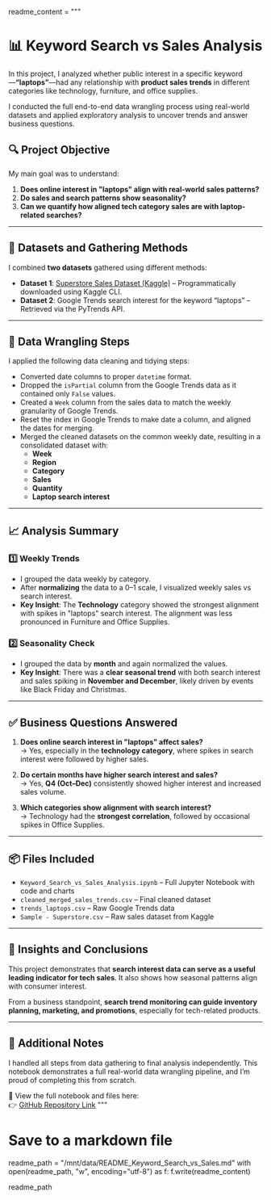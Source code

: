 readme_content = """
# 📊 Keyword Search vs Sales Analysis

In this project, I analyzed whether public interest in a specific keyword—**“laptops”**—had any relationship with **product sales trends** in different categories like technology, furniture, and office supplies.

I conducted the full end-to-end data wrangling process using real-world datasets and applied exploratory analysis to uncover trends and answer business questions.

## 🔍 Project Objective

My main goal was to understand:

1. **Does online interest in "laptops" align with real-world sales patterns?**
2. **Do sales and search patterns show seasonality?**
3. **Can we quantify how aligned tech category sales are with laptop-related searches?**

---

## 🧩 Datasets and Gathering Methods

I combined **two datasets** gathered using different methods:

- **Dataset 1**: [Superstore Sales Dataset (Kaggle)](https://www.kaggle.com/datasets/vivek468/superstore-dataset-final) – Programmatically downloaded using Kaggle CLI.
- **Dataset 2**: Google Trends search interest for the keyword “laptops” – Retrieved via the PyTrends API.

---

## 🧹 Data Wrangling Steps

I applied the following data cleaning and tidying steps:

- Converted date columns to proper `datetime` format.
- Dropped the `isPartial` column from the Google Trends data as it contained only `False` values.
- Created a `Week` column from the sales data to match the weekly granularity of Google Trends.
- Reset the index in Google Trends to make date a column, and aligned the dates for merging.
- Merged the cleaned datasets on the common weekly date, resulting in a consolidated dataset with:
  - **Week**
  - **Region**
  - **Category**
  - **Sales**
  - **Quantity**
  - **Laptop search interest**

---

## 📈 Analysis Summary

### 1️⃣ Weekly Trends

- I grouped the data weekly by category.
- After **normalizing** the data to a 0–1 scale, I visualized weekly sales vs search interest.
- **Key Insight**: The **Technology** category showed the strongest alignment with spikes in "laptops" search interest. The alignment was less pronounced in Furniture and Office Supplies.

### 2️⃣ Seasonality Check

- I grouped the data by **month** and again normalized the values.
- **Key Insight**: There was a **clear seasonal trend** with both search interest and sales spiking in **November and December**, likely driven by events like Black Friday and Christmas.

---

## ✅ Business Questions Answered

1. **Does online search interest in "laptops" affect sales?**  
   → Yes, especially in the **technology category**, where spikes in search interest were followed by higher sales.

2. **Do certain months have higher search interest and sales?**  
   → Yes, **Q4 (Oct–Dec)** consistently showed higher interest and increased sales volume.

3. **Which categories show alignment with search interest?**  
   → Technology had the **strongest correlation**, followed by occasional spikes in Office Supplies.

---

## 📦 Files Included

- `Keyword_Search_vs_Sales_Analysis.ipynb` – Full Jupyter Notebook with code and charts
- `cleaned_merged_sales_trends.csv` – Final cleaned dataset
- `trends_laptops.csv` – Raw Google Trends data
- `Sample - Superstore.csv` – Raw sales dataset from Kaggle

---

## 🧠 Insights and Conclusions

This project demonstrates that **search interest data can serve as a useful leading indicator for tech sales**. It also shows how seasonal patterns align with consumer interest.

From a business standpoint, **search trend monitoring can guide inventory planning, marketing, and promotions**, especially for tech-related products.

---

## 🔗 Additional Notes

I handled all steps from data gathering to final analysis independently. This notebook demonstrates a full real-world data wrangling pipeline, and I’m proud of completing this from scratch.

📂 View the full notebook and files here:  
👉 [GitHub Repository Link](https://github.com/your-username/your-repo)
"""

# Save to a markdown file
readme_path = "/mnt/data/README_Keyword_Search_vs_Sales.md"
with open(readme_path, "w", encoding="utf-8") as f:
    f.write(readme_content)

readme_path

